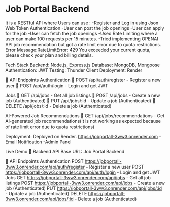 # Job Portal Backend

It is a RESTful API where Users can use :
-Register and Log in using Json Web Token Authentication
-User can post the job openings
-User can apply for the job
-User can fetch the job openings
-Used Rate Limiting where a user can make 100 requests per 15 minutes.
-Tried implementing OPENAI API job recommendation but got a rate limit error due to quota restrictions.
Error Message:RateLimitError: 429 You exceeded your current quota, please check your plan and billing details.

Tech Stack
Backend: Node.js, Express.js
Database: MongoDB, Mongoose
Authentication: JWT
Testing: Thunder Client
Deployment: Render


🔗 API Endpoints
Authentication
🔹 POST /api/auth/register - Register a new user
🔹 POST /api/auth/login - Login and get JWT

Jobs
🔹 GET /api/jobs - Get all job listings
🔹 POST /api/jobs - Create a new job (Authenticated)
🔹 PUT /api/jobs/:id - Update a job (Authenticated)
🔹 DELETE /api/jobs/:id - Delete a job (Authenticated)

AI-Powered Job Recommendations
🔹 GET /api/jobs/recommendations - Get AI-generated job recommendations(It is not working as expected because of rate limit error due to quota restrictions)


Deployment:
Deployed on Render.
https://jobportall-3ww3.onrender.com
-Email Notification
-Admin Panel

 Live Demo
🚀 Backend API Base URL: Job Portal Backend

🔗 API Endpoints
Authentication
POST https://jobportall-3ww3.onrender.com/api/auth/register - Register a new user
POST https://jobportall-3ww3.onrender.com/api/auth/login - Login and get JWT
Jobs
GET https://jobportall-3ww3.onrender.com/api/jobs - Get all job listings
POST https://jobportall-3ww3.onrender.com/api/jobs - Create a new job (Authenticated)
PUT https://jobportall-3ww3.onrender.com/api/jobs/:id - Update a job (Authenticated)
DELETE https://jobportall-3ww3.onrender.com/api/jobs/:id - Delete a job (Authenticated)
